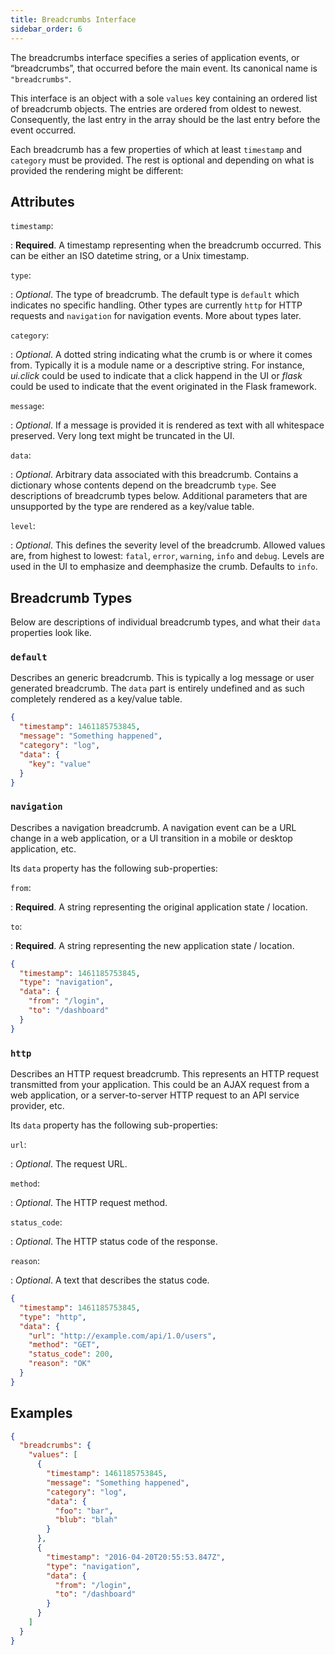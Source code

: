 ```yaml
---
title: Breadcrumbs Interface
sidebar_order: 6
---
```


The breadcrumbs interface specifies a series of application events, or
“breadcrumbs”, that occurred before the main event. Its canonical name is
`"breadcrumbs"`.

This interface is an object with a sole `values` key containing an ordered list
of breadcrumb objects. The entries are ordered from oldest to newest.
Consequently, the last entry in the array should be the last entry before the
event occurred.

Each breadcrumb has a few properties of which at least `timestamp` and
`category` must be provided. The rest is optional and depending on what is
provided the rendering might be different:

## Attributes

`timestamp`:

: **Required**. A timestamp representing when the breadcrumb occurred. This can
  be either an ISO datetime string, or a Unix timestamp.

`type`:

: _Optional_. The type of breadcrumb. The default type is `default` which
  indicates no specific handling. Other types are currently `http` for HTTP
  requests and `navigation` for navigation events. More about types later.

`category`:

: _Optional_. A dotted string indicating what the crumb is or where it comes
  from. Typically it is a module name or a descriptive string. For instance,
  _ui.click_ could be used to indicate that a click happend in the UI or _flask_
  could be used to indicate that the event originated in the Flask framework.

`message`:

: _Optional_. If a message is provided it is rendered as text with all
  whitespace preserved. Very long text might be truncated in the UI.

`data`:

: _Optional_. Arbitrary data associated with this breadcrumb. Contains a
  dictionary whose contents depend on the breadcrumb `type`. See descriptions of
  breadcrumb types below. Additional parameters that are unsupported by the type
  are rendered as a key/value table.

`level`:

: _Optional_. This defines the severity level of the breadcrumb. Allowed values
  are, from highest to lowest: `fatal`, `error`, `warning`, `info` and `debug`.
  Levels are used in the UI to emphasize and deemphasize the crumb. Defaults to
  `info`.

## Breadcrumb Types

Below are descriptions of individual breadcrumb types, and what their `data`
properties look like.

### `default`

Describes an generic breadcrumb. This is typically a log message or user
generated breadcrumb. The `data` part is entirely undefined and as such
completely rendered as a key/value table.

```json
{
  "timestamp": 1461185753845,
  "message": "Something happened",
  "category": "log",
  "data": {
    "key": "value"
  }
}
```

### `navigation`

Describes a navigation breadcrumb. A navigation event can be a URL change in a
web application, or a UI transition in a mobile or desktop application, etc.

Its `data` property has the following sub-properties:

`from`:

: **Required**. A string representing the original application state / location.

`to`:

: **Required**. A string representing the new application state / location.

```json
{
  "timestamp": 1461185753845,
  "type": "navigation",
  "data": {
    "from": "/login",
    "to": "/dashboard"
  }
}
```

### `http`

Describes an HTTP request breadcrumb. This represents an HTTP request
transmitted from your application. This could be an AJAX request from a web
application, or a server-to-server HTTP request to an API service provider, etc.

Its `data` property has the following sub-properties:

`url`:

: _Optional_. The request URL.

`method`:

: _Optional_. The HTTP request method.

`status_code`:

: _Optional_. The HTTP status code of the response.

`reason`:

: _Optional_. A text that describes the status code.

```json
{
  "timestamp": 1461185753845,
  "type": "http",
  "data": {
    "url": "http://example.com/api/1.0/users",
    "method": "GET",
    "status_code": 200,
    "reason": "OK"
  }
}
```

## Examples

```json
{
  "breadcrumbs": {
    "values": [
      {
        "timestamp": 1461185753845,
        "message": "Something happened",
        "category": "log",
        "data": {
          "foo": "bar",
          "blub": "blah"
        }
      },
      {
        "timestamp": "2016-04-20T20:55:53.847Z",
        "type": "navigation",
        "data": {
          "from": "/login",
          "to": "/dashboard"
        }
      }
    ]
  }
}
```
